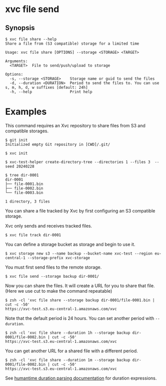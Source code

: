 # xvc file send

## Synopsis

```console
$ xvc file share --help
Share a file from (S3 compatible) storage for a limited time

Usage: xvc file share [OPTIONS] --storage <STORAGE> <TARGET>

Arguments:
  <TARGET>  File to send/push/upload to storage

Options:
  -s, --storage <STORAGE>    Storage name or guid to send the files
  -d, --duration <DURATION>  Period to send the files to. You can use s, m, h, d, w suffixes [default: 24h]
  -h, --help                 Print help

```

# Examples

This command requires an Xvc repository to share files from S3 and compatible storages.

```console
$ git init
Initialized empty Git repository in [CWD]/.git/

$ xvc init

$ xvc-test-helper create-directory-tree --directories 1 --files 3  --seed 20240228

$ tree dir-0001
dir-0001
├── file-0001.bin
├── file-0002.bin
└── file-0003.bin

1 directory, 3 files

```

You can share a file tracked by Xvc by first configuring an S3 compatible storage.

Xvc only sends and receives tracked files.

```console
$ xvc file track dir-0001
```

You can define a storage bucket as storage and begin to use it.

```console
$ xvc storage new s3 --name backup --bucket-name xvc-test --region eu-central-1 --storage-prefix xvc-storage

```

You must first send files to the remote storage.

```console
$ xvc file send --storage backup dir-0001/
```

Now you can share the files. It will create a URL for you to share that file. (Here we use cut to make the command repeatable)

```console
$ zsh -cl 'xvc file share --storage backup dir-0001/file-0001.bin | cut -c -50'
https://xvc-test.s3.eu-central-1.amazonaws.com/xvc

```

Note that the default period is 24 hours. You can set another period with `--duration`.

```console
$ zsh -cl 'xvc file share --duration 1h --storage backup dir-0001/file-0002.bin | cut -c -50'
https://xvc-test.s3.eu-central-1.amazonaws.com/xvc

```

You can get another URL for a shared file with a different period.

```console
$ zsh -cl 'xvc file share --duration 1m --storage backup dir-0001/file-0002.bin | cut -c -50'
https://xvc-test.s3.eu-central-1.amazonaws.com/xvc

```

See [humantime duration parsing
documentation](https://docs.rs/humantime/latest/humantime/fn.parse_duration.html)
for duration expressions.
